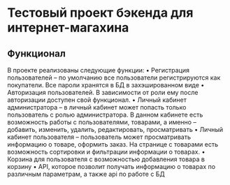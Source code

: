 # Тестовый проект бэкенда для интернет-магахина

## Функционал
В проекте реализованы следующие функции:
• Регистрация пользователей – по умолчанию все пользователи регистрируются как покупатели. Все пароли хранятся в БД в захэшированном виде
• Авторизация пользователей. В зависимости от роли ему после авторизации доступен свой функционал.
• Личный кабинет администратора – в личный кабинет может попасть только пользователь с ролью администратора. В данном кабинете
есть возможность работы с пользователями, товарами, а именно – добавить, изменить, удалить, редактировать, просматривать
• Личный кабинет пользователя – пользователь может просматривать информацию о товаре, оформить заказ. На странице с товарами есть возможность сортировки и фильтрации информации о товарах.
• Корзина для пользователя с возможностью добавления товара в корзину
• API, которое позволит получать информацию о товарах по различным параметрам, а также api по работе с БД


